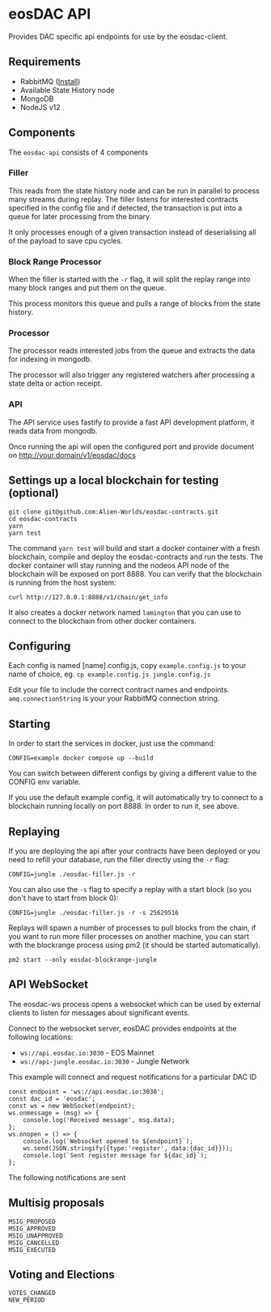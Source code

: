 # eosDAC API

Provides DAC specific api endpoints for use by the eosdac-client.

## Requirements

- RabbitMQ ([Install](https://www.rabbitmq.com/download.html))
- Available State History node
- MongoDB
- NodeJS v12

## Components

The `eosdac-api` consists of 4 components

### Filler

This reads from the state history node and can be run in parallel to process many streams during replay.  The filler listens for interested contracts specified in the config file and if detected, the transaction is put into a queue for later processing from the binary.

It only processes enough of a given transaction instead of deserialising all of the payload to save cpu cycles.

### Block Range Processor

When the filler is started with the `-r` flag, it will split the replay range into many block ranges and put them on the queue.

This process monitors this queue and pulls a range of blocks from the state history.

### Processor

The processor reads interested jobs from the queue and extracts the data for indexing in mongodb.

The processor will also trigger any registered watchers after processing a state delta or action receipt.

### API

The API service uses fastify to provide a fast API development platform, it reads data from mongodb.

Once running the api will open the configured port and provide document on http://your.domain/v1/eosdac/docs

## Settings up a local blockchain for testing (optional)

```
git clone git@github.com:Alien-Worlds/eosdac-contracts.git
cd eosdac-contracts
yarn
yarn test
```
The command `yarn test` will build and start a docker container with a fresh blockchain, compile and deploy the eosdac-contracts and run the tests. The docker container will stay running and the nodeos API node of the blockchain will be exposed on port 8888. You can verify that the blockchain is running from the host system:

```
curl http://127.0.0.1:8888/v1/chain/get_info
```

 It also creates a docker network named `lamington` that you can use to connect to the blockchain from other docker containers.

## Configuring

Each config is named [name].config.js, copy `example.config.js` to your name of choice, eg. `cp example.config.js jungle.config.js`

Edit your file to include the correct contract names and endpoints.  `amq.connectionString` is your your RabbitMQ connection string.


## Starting

In order to start the services in docker, just use the command:
```
CONFIG=example docker compose up --build
```
You can switch between different configs by giving a different value to the CONFIG env variable. 

If you use the default example config, it will automatically try to connect to a blockchain running locally on port 8888. In order to run it, see above.

## Replaying

If you are deploying the api after your contracts have been deployed or you need to refill your database, run the filler directly using the `-r` flag:

`CONFIG=jungle ./eosdac-filler.js -r`

You can also use the `-s` flag to specify a replay with a start block (so you don't have to start from block 0):

`CONFIG=jungle ./eosdac-filler.js -r -s 25629516`

Replays will spawn a number of processes to pull blocks from the chain, if you want to run more filler processes on another machine,
you can start with the blockrange process using pm2 (it should be started automatically).

`pm2 start --only eosdac-blockrange-jungle`

## API WebSocket

The eosdac-ws process opens a websocket which can be used by external clients to listen 
for messages about significant events.

Connect to the websocket server, eosDAC provides endpoints at the following locations:

- `ws://api.eosdac.io:3030` - EOS Mainnet
- `ws://api-jungle.eosdac.io:3030` - Jungle Network

This example will connect and request notifications for a particular DAC ID

```
const endpoint = 'ws://api.eosdac.io:3030';
const dac_id = 'eosdac';
const ws = new WebSocket(endpoint);
ws.onmessage = (msg) => {
    console.log('Received message', msg.data);
};
ws.onopen = () => {
    console.log(`Websocket opened to ${endpoint}`);
    ws.send(JSON.stringify({type:'register', data:{dac_id}}));
    console.log(`Sent register message for ${dac_id}`);
};
```

The following notifications are sent

## Multisig proposals
```
MSIG_PROPOSED
MSIG_APPROVED
MSIG_UNAPPROVED
MSIG_CANCELLED
MSIG_EXECUTED
```
## Voting and Elections

```
VOTES_CHANGED
NEW_PERIOD
```
